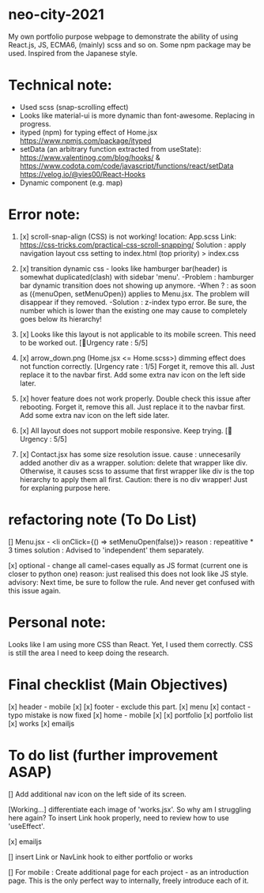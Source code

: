 # neo-city-2021
My own portfolio purpose webpage to demonstrate the ability of using React.js, JS, ECMA6, (mainly) scss and so on. Some npm package may be used. Inspired from the Japanese style.

# Technical note:
- Used scss (snap-scrolling effect)
- Looks like material-ui is more dynamic than font-awesome. Replacing in progress.
- ityped (npm) for typing effect of Home.jsx https://www.npmjs.com/package/ityped
- setData (an arbitrary function extracted from useState): https://www.valentinog.com/blog/hooks/ & https://www.codota.com/code/javascript/functions/react/setData
https://velog.io/@vies00/React-Hooks
- Dynamic component (e.g. map)

# Error note:
1. [x] scroll-snap-align (CSS) is not working!
location: App.scss
Link: https://css-tricks.com/practical-css-scroll-snapping/
Solution : apply navigation layout css setting to index.html (top priority) > index.css

2. [x] transition dynamic css - looks like hamburger bar(header) is somewhat duplicated(clash) with sidebar 'menu'. 
-Problem : hamburger bar dynamic transition does not showing up anymore.
-When ? :
as soon as ({menuOpen, setMenuOpen}) applies to Menu.jsx.
The problem will disappear if they removed.
-Solution : z-index typo error. Be sure, the number which is lower than the existing one may cause to completely goes below its hierarchy!

3. [x] Looks like this layout is not applicable to its mobile screen. This need to be worked out. [🍳Urgency rate : 5/5]

4. [x] arrow_down.png (Home.jsx <= Home.scss>) dimming effect does not function correctly. [Urgency rate : 1/5]
Forget it, remove this all. Just replace it to the navbar first. Add some extra nav icon on the left side later.

5. [x] hover feature does not work properly. Double check this issue after rebooting.
Forget it, remove this all. Just replace it to the navbar first. Add some extra nav icon on the left side later.

6. [x] All layout does not support mobile responsive. Keep trying. [🍳Urgency : 5/5]

7. [x] Contact.jsx has some size resolution issue.
cause : unnecesarily added another div as a wrapper.
solution: delete that wrapper like div. Otherwise, it causes scss to assume that first wrapper like div is the top hierarchy to apply them all first.
Caution: there is no div wrapper! Just for explaning purpose here.

# refactoring note (To Do List)
[] Menu.jsx - <li onClick={() => setMenuOpen(false)}>
reason : repeatitive * 3 times
solution : Advised to 'independent' them separately.

[x] optional - change all camel-cases equally as JS format (current one is closer to python one)
reason: just realised this does not look like JS style.
advisory: Next time, be sure to follow the rule. And never get confused with this issue again.

# Personal note:
Looks like I am using more CSS than React. Yet, I used them correctly.
CSS is still the area I need to keep doing the research.

# Final checklist (Main Objectives)
[x] header - mobile [x]
[x] footer - exclude this part.
[x] menu
[x] contact - typo mistake is now fixed
[x] home - mobile [x]
[x] portfolio
[x] portfolio list
[x] works
[x] emailjs

# To do list (further improvement ASAP)
[] Add additional nav icon on the left side of its screen.

[Working...] differentiate each image of 'works.jsx'.
So why am I struggling here again? To insert Link hook properly, need to review how to use 'useEffect'.
 

[x] emailjs

[] insert Link or NavLink hook to either portfolio or works

[] For mobile : Create additional page for each project - as an introduction page. 
This is the only perfect way to internally, freely introduce each of it.